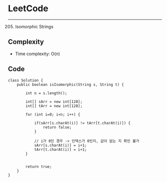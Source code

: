 [//]: # (# Intuition)
<!-- Describe your first thoughts on how to solve this problem. -->


# LeetCode
___
205. Isomorphic Strings

[//]: # (## Approach)

[//]: # (<!-- Describe your approach to solving the problem. -->)


## Complexity

- Time complexity: O(n)

[//]: # (<!-- Add your time complexity here, e.g. $$O&#40;n&#41;$$ -->)

[//]: # ()
[//]: # ([//]: # &#40;- Space complexity:&#41;)
[//]: # (<!-- Add your space complexity here, e.g. $$O&#40;n&#41;$$ -->)

## Code
```
class Solution {
    public boolean isIsomorphic(String s, String t) {
        
        int n = s.length();

        int[] sArr = new int[128];
        int[] tArr = new int[128];

        for (int i=0; i<n; i++) {

            if(sArr[s.charAt(i)] != tArr[t.charAt(i)]) {
                return false;
            }

            // i가 0인 경우 -> 인덱스가 0인지, 값이 없는 지 확인 불가
            sArr[s.charAt(i)] = i+1;
            tArr[t.charAt(i)] = i+1;
        }
        
        
        return true;
    }
}
```
